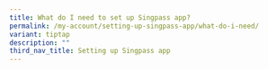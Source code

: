 ```yaml
---
title: What do I need to set up Singpass app?
permalink: /my-account/setting-up-singpass-app/what-do-i-need/
variant: tiptap
description: ""
third_nav_title: Setting up Singpass app
---
```

